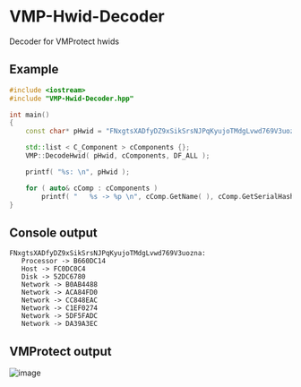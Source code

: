 # VMP-Hwid-Decoder
 Decoder for VMProtect hwids

## Example

```cpp
#include <iostream>
#include "VMP-Hwid-Decoder.hpp"

int main()
{
    const char* pHwid = "FNxgtsXADfyDZ9xSikSrsNJPqKyujoTMdgLvwd769V3uozna";

    std::list < C_Component > cComponents {};
    VMP::DecodeHwid( pHwid, cComponents, DF_ALL );

    printf( "%s: \n", pHwid );

    for ( auto& cComp : cComponents )
        printf( "   %s -> %p \n", cComp.GetName( ), cComp.GetSerialHash( ) );
}
```

## Console output
```
FNxgtsXADfyDZ9xSikSrsNJPqKyujoTMdgLvwd769V3uozna:
   Processor -> B660DC14
   Host -> FC0DC0C4
   Disk -> 52DC6780
   Network -> B0AB4488
   Network -> ACA84FD0
   Network -> CC848EAC
   Network -> C1EF0274
   Network -> 5DF5FADC
   Network -> DA39A3EC
```

## VMProtect output
![image](https://user-images.githubusercontent.com/57635764/182196767-d294a5bb-dd57-42e6-9e62-7134d8a436b2.png)
